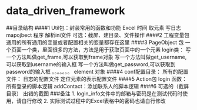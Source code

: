 # data_driven_framework
##目录结构
####1 Util包：封装常用的函数和功能
    Excel
    时间
    取元素
    写日志
    mapojbect 程序
    解析ini文件
    可选：截屏、建目录、文件操作
####2 工程变量包
    通用的所有通用的变量或者配置相关的变量都存在这里
####3 PageObject 包
    一个页面一个类，里面很多的方法，方法是用于获取页面中的一个元素
    login类：
    写一个方法叫做get_frame,可以获取到frame对象
    写一个方法叫做get_username,可以获取到username的输入框
    写一个方法叫做get_password,可以获取到password的输入框
    。。。。。。。
    element 对象
####4 conf配置目录：
    所有的配置文件：
    日志的配置文件
    定位元素的表示配置文件
####5 Action包
    login 函数：所有登录的脚本逻辑
    addContact：添加联系人的脚本逻辑
####6 可选的（截屏目录）
    出错的截图
###备注
    1. login_info文件中的邮箱与密码是在测试代码时使用，请自行修改
    2. 实际测试过程中的Excel表格中的密码也请自行修改